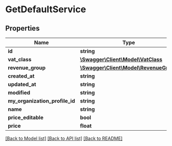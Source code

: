 # GetDefaultService

## Properties
Name | Type | Description | Notes
------------ | ------------- | ------------- | -------------
**id** | **string** |  | [optional] 
**vat_class** | [**\Swagger\Client\Model\VatClass**](VatClass.md) |  | [optional] 
**revenue_group** | [**\Swagger\Client\Model\RevenueGroup**](RevenueGroup.md) |  | [optional] 
**created_at** | **string** |  | [optional] 
**updated_at** | **string** |  | [optional] 
**modified** | **string** |  | [optional] 
**my_organization_profile_id** | **string** |  | [optional] 
**name** | **string** |  | [optional] 
**price_editable** | **bool** |  | [optional] 
**price** | **float** |  | [optional] 

[[Back to Model list]](../README.md#documentation-for-models) [[Back to API list]](../README.md#documentation-for-api-endpoints) [[Back to README]](../README.md)


